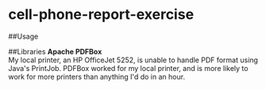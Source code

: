 # cell-phone-report-exercise

##Usage


##Libraries
**Apache PDFBox**  
My local printer, an HP OfficeJet 5252, is unable to handle PDF format using Java's PrintJob. 
PDFBox worked for my local printer, and is more likely to work for more printers than anything I'd do in an hour.
 